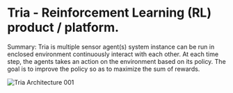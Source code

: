 # Tria - Reinforcement Learning (RL) product / platform.

Summary: Tria is multiple sensor agent(s) system instance can be run in enclosed environment continuously interact with each other. At each time step, the agents takes an action on the environment based on its policy. The goal is to improve the policy so as to maximize the sum of rewards.


![‎Tria Architecture ‎001](https://github.com/madhekar/Tria/assets/5007920/9e41755b-9502-4053-b16b-acf6e1967008)
